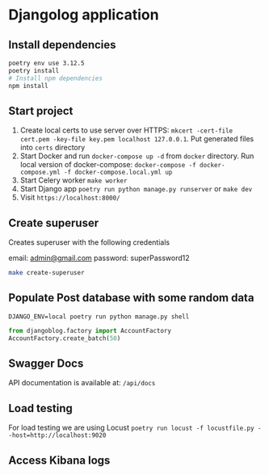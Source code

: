 # Djangolog application

## Install dependencies

```bash
poetry env use 3.12.5
poetry install
# Install npm dependencies
npm install
```

## Start project

1. Create local certs to use server over HTTPS: `mkcert -cert-file cert.pem -key-file key.pem localhost 127.0.0.1`. Put generated files into `certs` directory
2. Start Docker and run `docker-compose up -d` from `docker` directory. Run local version of docker-compose: `docker-compose -f docker-compose.yml -f docker-compose.local.yml up`
3. Start Celery worker `make worker`
4. Start Django app `poetry run python manage.py runserver` or `make dev`
5. Visit `https://localhost:8000/`

## Create superuser

Creates superuser with the following credentials

email: admin@gmail.com
password: superPassword12

```bash
make create-superuser
```

## Populate Post database with some random data

`DJANGO_ENV=local poetry run python manage.py shell`

```python
from djangoblog.factory import AccountFactory
AccountFactory.create_batch(50)
```

## Swagger Docs

API documentation is available at: `/api/docs`

## Load testing

For load testing we are using Locust
`poetry run locust -f locustfile.py --host=http://localhost:9020`

## Access Kibana logs
